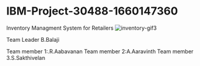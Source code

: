# IBM-Project-30488-1660147360
Inventory Managment System for Retailers
![inventory-gif3](https://user-images.githubusercontent.com/114558505/202113285-a948d625-864b-43d8-96ba-af3de56e768f.gif)



Team Leader
    B.Balaji

Team member 1:.R.Aabavanan
Team member 2:A.Aaravinth
Team member 3.S.Sakthivelan
